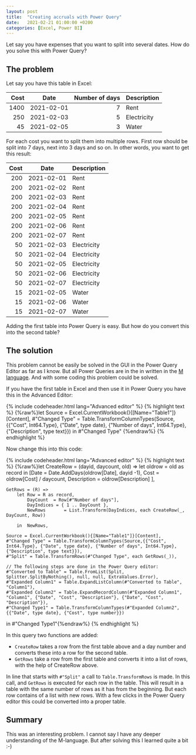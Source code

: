 ```yaml
---
layout: post
title:  "Creating accruals with Power Query"
date:   2021-02-21 01:00:00 +0200
categories: [Excel, Power BI] 
---
```


Let say you have expenses that you want to split into several dates. How do you
solve this with Power Query?

## The problem

Let say you have this table in Excel:

Cost|Date      |Number of days|Description
---:|----------|-------------:|-----------
1400|2021-02-01|             7|Rent
 250|2021-02-03|             5|Electricity
  45|2021-02-05|             3|Water

For each cost you want to split them into multiple rows. First row should be
split into 7 days, next into 3 days and so on. In other words, you want to get
this result:

Cost|Date      |Description
---:|----------|-----------
 200|2021-02-01|Rent
 200|2021-02-02|Rent
 200|2021-02-03|Rent
 200|2021-02-04|Rent
 200|2021-02-05|Rent
 200|2021-02-06|Rent
 200|2021-02-07|Rent
  50|2021-02-03|Electricity
  50|2021-02-04|Electricity
  50|2021-02-05|Electricity
  50|2021-02-06|Electricity
  50|2021-02-07|Electricity
  15|2021-02-05|Water
  15|2021-02-06|Water
  15|2021-02-07|Water

Adding the first table into Power Query is easy. But how do you convert this
into the second table?

## The solution

This problem cannot be easily be solved in the GUI in the Power Query Editor as
far as I know. But all Power Queries are in the in written in the [M
language](https://docs.microsoft.com/en-us/powerquery-m/). And with some coding
this problem could be solved.

If you have the first table in Excel and then use it in Power Query you have
this in the Advanced Editor:

{% include codeheader.html lang="Advanced editor" %}
{% highlight text %}
{%raw%}let
    Source = Excel.CurrentWorkbook(){[Name="Table1"]}[Content],
    #"Changed Type" = Table.TransformColumnTypes(Source,{{"Cost", Int64.Type}, {"Date", type date}, {"Number of days", Int64.Type}, {"Description", type text}})
in
    #"Changed Type"
{%endraw%}
{% endhighlight %}

Now change this into this code:

{% include codeheader.html lang="Advanced editor" %}
{% highlight text %}
{%raw%}let
    CreateRow = (dayid, daycount, old) =>
        let oldrow = old as record
        in [Date = Date.AddDays(oldrow[Date], dayid -1), Cost = oldrow[Cost] / daycount, Description = oldrow[Description] ],

    GetRows = (R) =>
        let Row = R as record,
            DayCount  = Row[#"Number of days"],
            DayIndices = { 1 .. DayCount },
            NewRows       = List.Transform(DayIndices, each CreateRow(_, DayCount, Row))

        in  NewRows,

    Source = Excel.CurrentWorkbook(){[Name="Table1"]}[Content],
    #"Changed Type" = Table.TransformColumnTypes(Source,{{"Cost", Int64.Type}, {"Date", type date}, {"Number of days", Int64.Type}, {"Description", type text}}),
    #"Split" = Table.TransformRows(#"Changed Type", each GetRows(_)),

    // The following steps are done in the Power Query editor:
    #"Converted to Table" = Table.FromList(Split, Splitter.SplitByNothing(), null, null, ExtraValues.Error),
    #"Expanded Column1" = Table.ExpandListColumn(#"Converted to Table", "Column1"),
    #"Expanded Column2" = Table.ExpandRecordColumn(#"Expanded Column1", "Column1", {"Date", "Cost", "Description"}, {"Date", "Cost", "Description"}),
    #"Changed Type1" = Table.TransformColumnTypes(#"Expanded Column2",{{"Date", type date}, {"Cost", type number}})
in
    #"Changed Type1"{%endraw%}
{% endhighlight %}

In this query two functions are added:

* `CreateRow` takes a row from the first table above and a day number and
  converts these into a row for the second table.
* `GetRows` take a row from the first table and converts it into a list of rows,
  with the help of CreateRow above.

In line that starts with `#"Split"` a call to `Table.TransformRows` is made. In
this call, and `GetRows` is executed for each row in the table. This will result
in a table with the same number of rows as it has from the beginning. But each
row contains of a list with new rows. With a few clicks in the Power Query
editor this could be converted into a proper table.

## Summary

This was an interesting problem. I cannot say I have any deeper understanding of
the M-language. But after solving this I learned quite a bit :-)
